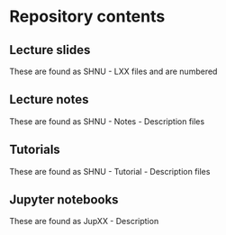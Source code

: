 # Repository contents

## Lecture slides
These are found as SHNU - LXX files and are numbered

## Lecture notes
These are found as SHNU - Notes - Description files

## Tutorials
These are found as SHNU - Tutorial - Description files 

## Jupyter notebooks
These are found as JupXX - Description
